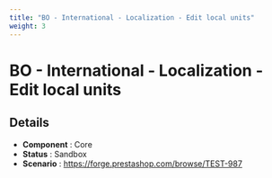 ```yaml
---
title: "BO - International - Localization - Edit local units"
weight: 3
---
```


# BO - International - Localization - Edit local units
## Details
* **Component** : Core
* **Status** : Sandbox
* **Scenario** : https://forge.prestashop.com/browse/TEST-987

